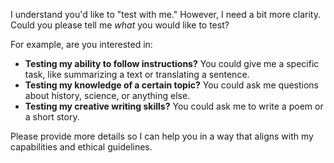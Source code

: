 I understand you'd like to "test with me." However, I need a bit more clarity. Could you please tell me *what* you would like to test?

For example, are you interested in:

*   **Testing my ability to follow instructions?** You could give me a specific task, like summarizing a text or translating a sentence.
*   **Testing my knowledge of a certain topic?** You could ask me questions about history, science, or anything else.
*   **Testing my creative writing skills?** You could ask me to write a poem or a short story.

Please provide more details so I can help you in a way that aligns with my capabilities and ethical guidelines.
